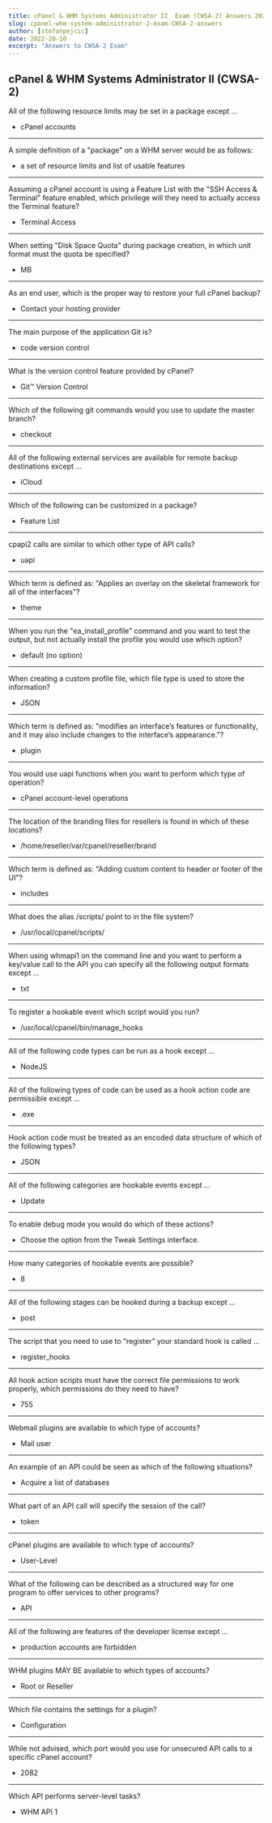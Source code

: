 ```yaml
---
title: cPanel & WHM Systems Administrator II  Exam (CWSA-2) Answers 2022
slug: cpanel-whm-system-administrator-2-exam-CWSA-2-answers
author: [stefanpejcic]
date: 2022-20-10
excerpt: "Answers to CWSA-2 Exam"
---
```


## cPanel & WHM Systems Administrator II (CWSA-2)

All of the following resource limits may be set in a package except ...

- cPanel accounts

---

A simple definition of a "package" on a WHM server would be as follows:

- a set of resource limits and list of usable features

---

Assuming a cPanel account is using a Feature List with the "SSH Access & Terminal" feature enabled, which privilege will they need to actually access the Terminal feature?

- Terminal Access

---

When setting "Disk Space Quota" during package creation, in which unit format must the quota be specified?

- MB

---

As an end user, which is the proper way to restore your full cPanel backup?

- Contact your hosting provider

---

The main purpose of the application Git is?

- code version control

---

What is the version control feature provided by cPanel?

- Git™ Version Control

---

Which of the following git commands would you use to update the master branch?

- checkout

---

All of the following external services are available for remote backup destinations except ...

- iCloud

---

Which of the following can be customized in a package?

- Feature List

---

cpapi2 calls are similar to which other type of API calls?

- uapi

---

Which term is defined as: "Applies an overlay on the skeletal framework for all of the interfaces"?

- theme

---

When you run the "ea_install_profile" command and you want to test the output, but not actually install the profile you would use which option?

- default (no option)

---

When creating a custom profile file, which file type is used to store the information?

- JSON

---

Which term is defined as: "modifies an interface’s features or functionality, and it may also include changes to the interface’s appearance."?

- plugin

---

You would use uapi functions when you want to perform which type of operation?

- cPanel account-level operations

---

The location of the branding files for resellers is found in which of these locations?

- /home/reseller/var/cpanel/reseller/brand

---

Which term is defined as: "Adding custom content to header or footer of the UI"?

- includes

---

What does the alias /scripts/ point to in the file system?

- /usr/local/cpanel/scripts/

---

When using whmapi1 on the command line and you want to perform a key/value call to the API you can specify all the following output formats except ...

- txt

---

To register a hookable event which script would you run?

- /usr/local/cpanel/bin/manage_hooks

---

All of the following code types can be run as a hook except …

- NodeJS

---

All of the following types of code can be used as a hook action code are permissible except …

- .exe

---

Hook action code must be treated as an encoded data structure of which of the following types?


- JSON
 
---

All of the following categories are hookable events except …

- Update

---

To enable debug mode you would do which of these actions?

- Choose the option from the Tweak Settings interface.

---

How many categories of hookable events are possible?

- 8

---

All of the following stages can be hooked during a backup except …

- post

---

The script that you need to use to “register” your standard hook is called …

- register_hooks

---

All hook action scripts must have the correct file permissions to work properly, which permissions do they need to have?

- 755


---

Webmail plugins are available to which type of accounts?

- Mail user

---

An example of an API could be seen as which of the following situations?

- Acquire a list of databases

---

What part of an API call will specify the session of the call?

- token

---

cPanel plugins are available to which type of accounts?

- User-Level

---

What of the following can be described as a structured way for one program to offer services to other programs?

- API

---

All of the following are features of the developer license except …

- production accounts are forbidden

---

WHM plugins MAY BE available to which types of accounts?

- Root or Reseller

---

Which file contains the settings for a plugin?

- Configuration

---

While not advised, which port would you use for unsecured API calls to a specific cPanel account?

- 2082

---

Which API performs server-level tasks?

- WHM API 1

